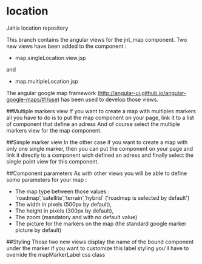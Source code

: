 # location
Jahia location repository

This branch contains the angular views for the jnt_map component.
Two new views have been added to the component : 

- map.singleLocation.view.jsp

and 

- map.multipleLocation.jsp

The angular google map framework (http://angular-ui.github.io/angular-google-maps/#!/use) has been used to develop those views.

##Multiple markers view
If you want to create a map with multiples markers all you have to do is to put the map component on your page, link it to a list of component that define an adress
And of course select the multiple markers view for the map component.

##Simple marker view
In the other case if you want to create a map with only one single marker, then you can put the component on your page and link it directly to a component wich defined an adress
and finally select the single point view for this component.

##Component parameters
As with other views you will be able to define some parameters for your map : 

- The map type between those values : 'roadmap','satellite','terrain','hybrid' ('roadmap is selected by default')
- The width in pixels (500px by default), 
- The height in pixels (300px by default), 
- The zoom (mandatory and with no default value)
- The picture for the markers on the map (the standard google marker picture by default)

##Styling
Those two new views display the name of the bound component under the marker if you want to customize this label styling you'll have to override the mapMarkerLabel css class
